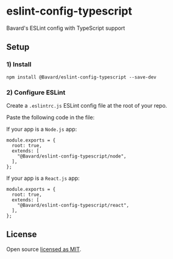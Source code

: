 # eslint-config-typescript

Bavard's ESLint config with TypeScript support

## Setup

### 1) Install

```
npm install @Bavard/eslint-config-typescript --save-dev
```

### 2) Configure ESLint

Create a `.eslintrc.js` ESLint config file at the root of your repo.

Paste the following code in the file:

If your app is a `Node.js` app:
```
module.exports = {
  root: true,
  extends: [
    "@Bavard/eslint-config-typescript/node",
  ],
};
```

If your app is a `React.js` app:
```
module.exports = {
  root: true,
  extends: [
    "@Bavard/eslint-config-typescript/react",
  ],
};
```

## License

Open source [licensed as MIT](https://github.com/iamturns/eslint-config-airbnb-typescript/blob/master/LICENSE).
